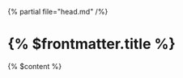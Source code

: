 <html lang="en">

{% partial file="head.md" /%}

<body class="p-3 container">

# {% $frontmatter.title %}

{% $content %}

</body>

</html>
